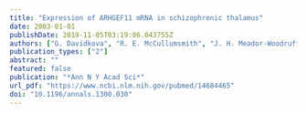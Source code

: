 ```yaml
---
title: "Expression of ARHGEF11 mRNA in schizophrenic thalamus"
date: 2003-01-01
publishDate: 2019-11-05T03:19:06.043755Z
authors: ["G. Davidkova", "R. E. McCullumsmith", "J. H. Meador-Woodruff"]
publication_types: ["2"]
abstract: ""
featured: false
publication: "*Ann N Y Acad Sci*"
url_pdf: "https://www.ncbi.nlm.nih.gov/pubmed/14684465"
doi: "10.1196/annals.1300.030"
---
```


